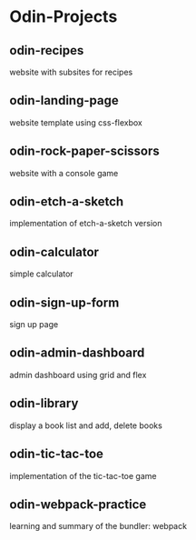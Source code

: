 # Odin-Projects
## odin-recipes
website with subsites for recipes
## odin-landing-page
website template using css-flexbox
## odin-rock-paper-scissors
website with a console game
## odin-etch-a-sketch
implementation of etch-a-sketch version
## odin-calculator
simple calculator
## odin-sign-up-form
sign up page
## odin-admin-dashboard
admin dashboard using grid and flex
## odin-library
display a book list and add, delete books
## odin-tic-tac-toe
implementation of the tic-tac-toe game
## odin-webpack-practice
learning and summary of the bundler: webpack
